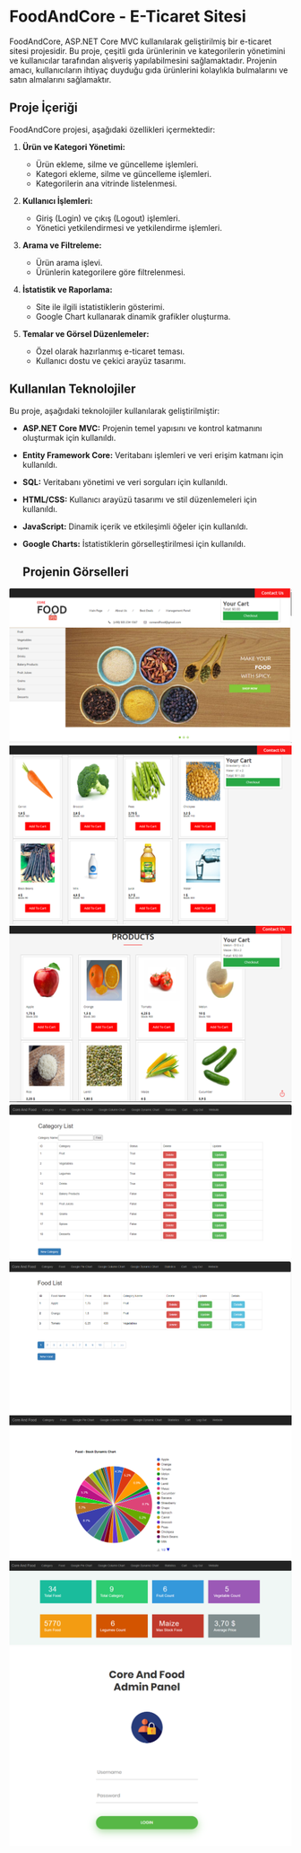 # FoodAndCore - E-Ticaret Sitesi

FoodAndCore, ASP.NET Core MVC kullanılarak geliştirilmiş bir e-ticaret sitesi projesidir. Bu proje, çeşitli gıda ürünlerinin ve kategorilerin yönetimini ve kullanıcılar tarafından alışveriş yapılabilmesini sağlamaktadır. Projenin amacı, kullanıcıların ihtiyaç duyduğu gıda ürünlerini kolaylıkla bulmalarını ve satın almalarını sağlamaktır.

## Proje İçeriği

FoodAndCore projesi, aşağıdaki özellikleri içermektedir:

1. **Ürün ve Kategori Yönetimi:**
   - Ürün ekleme, silme ve güncelleme işlemleri.
   - Kategori ekleme, silme ve güncelleme işlemleri.
   - Kategorilerin ana vitrinde listelenmesi.
   
2. **Kullanıcı İşlemleri:**
   - Giriş (Login) ve çıkış (Logout) işlemleri.
   - Yönetici yetkilendirmesi ve yetkilendirme işlemleri.
   
3. **Arama ve Filtreleme:**
   - Ürün arama işlevi.
   - Ürünlerin kategorilere göre filtrelenmesi.
   
4. **İstatistik ve Raporlama:**
   - Site ile ilgili istatistiklerin gösterimi.
   - Google Chart kullanarak dinamik grafikler oluşturma.
   
5. **Temalar ve Görsel Düzenlemeler:**
   - Özel olarak hazırlanmış e-ticaret teması.
   - Kullanıcı dostu ve çekici arayüz tasarımı.

## Kullanılan Teknolojiler

Bu proje, aşağıdaki teknolojiler kullanılarak geliştirilmiştir:

- **ASP.NET Core MVC:** Projenin temel yapısını ve kontrol katmanını oluşturmak için kullanıldı.
- **Entity Framework Core:** Veritabanı işlemleri ve veri erişim katmanı için kullanıldı.
- **SQL:** Veritabanı yönetimi ve veri sorguları için kullanıldı.
- **HTML/CSS:** Kullanıcı arayüzü tasarımı ve stil düzenlemeleri için kullanıldı.
- **JavaScript:** Dinamik içerik ve etkileşimli öğeler için kullanıldı.
- **Google Charts:** İstatistiklerin görselleştirilmesi için kullanıldı.

  ## Projenin Görselleri
![Website Main](https://github.com/EnessEyup/CoreAndFood/blob/main/CoreAndFood/Images/WebsiteMain.png)
![Website Food](https://github.com/EnessEyup/CoreAndFood/blob/main/CoreAndFood/Images/WebSiteFood2.png)
![Food List](https://github.com/EnessEyup/CoreAndFood/blob/main/CoreAndFood/Images/FoodListWeb.png)
![Admin Panel Main](https://github.com/EnessEyup/CoreAndFood/blob/main/CoreAndFood/Images/AdminPanelMain.png)
![Admin Panel Food](https://github.com/EnessEyup/CoreAndFood/blob/main/CoreAndFood/Images/AdminPanelFood.png)
![Google Dynamic Chart](https://github.com/EnessEyup/CoreAndFood/blob/main/CoreAndFood/Images/GoogleDynamicChart.png)
![Statistics](https://github.com/EnessEyup/CoreAndFood/blob/main/CoreAndFood/Images/Statistics.png)
![Login Page](https://github.com/EnessEyup/CoreAndFood/blob/main/CoreAndFood/Images/LoginPage.png)
  


